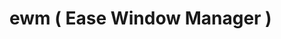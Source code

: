 
# ewm ( Ease Window Manager )

<a href="https://github.com/Iyamnabeen/ewm/blob/main/Ouu/ok.png" width="43%" align="right"></a>

